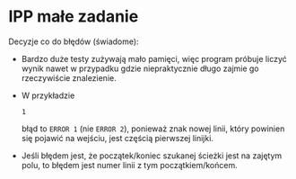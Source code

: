 
# IPP małe zadanie

Decyzje co do błędów (świadome):

- Bardzo duże testy zużywają mało pamięci, więc program próbuje liczyć wynik nawet w przypadku gdzie niepraktycznie długo zajmie go rzeczywiście znalezienie.

- W przykładzie

      1
  
  błąd to `ERROR 1` (nie `ERROR 2`), ponieważ znak nowej linii, który powinien się pojawić na wejściu, jest częścią pierwszej linijki.

- Jeśli błędem jest, że początek/koniec szukanej ścieżki jest na zajętym polu, to błędem jest numer linii z tym początkiem/końcem.

